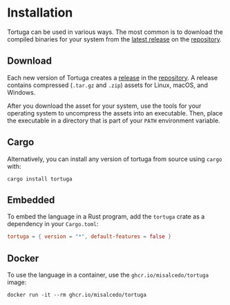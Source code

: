 # Installation

Tortuga can be used in various ways. The most common is to download the compiled binaries for your system from the [latest release](https://github.com/misalcedo/tortuga/releases) on the [repository](https://github.com/misalcedo/tortuga).

## Download
Each new version of Tortuga creates a [release](https://github.com/misalcedo/tortuga/releases) in the [repository](https://github.com/misalcedo/tortuga). A release contains compressed (`.tar.gz` and `.zip`) assets for Linux, macOS, and Windows.

After you download the asset for your system, use the tools for your operating system to uncompress the assets into an executable. Then, place the executable in a directory that is part of your `PATH` environment variable.

## Cargo
Alternatively, you can install any version of tortuga from source using `cargo` with: 

```console
cargo install tortuga
```

## Embedded
To embed the language in a Rust program, add the `tortuga` crate as a dependency in your `Cargo.toml`:

```toml
tortuga = { version = "*", default-features = false }
```

## Docker
To use the language in a container, use the `ghcr.io/misalcedo/tortuga` image:

```console
docker run -it --rm ghcr.io/misalcedo/tortuga
```